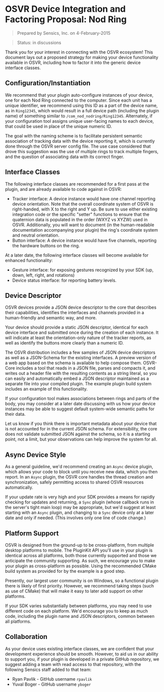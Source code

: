 # OSVR Device Integration and Factoring Proposal: Nod Ring

> Prepared by Sensics, Inc. on 4-February-2015

> Status: in discussions

Thank you for your interest in connecting with the OSVR ecosystem! This document lays out a proposed strategy for making your device functionality available in OSVR, including how to factor it into the generic device interface classes.


## Configuration/Instantiation
We recommend that your plugin auto-configure instances of your device, one for each Nod Ring connected to the computer. Since each unit has a unique identifier, we recommend using this ID as a part of the device name, as in `Ring12345`, which would result in a full device path (including the plugin name) of something similar to `/com_nod_nodring/Ring12345`. Alternately, if your configuration tool assigns unique user-facing names to each device, that could be used in place of the unique numeric ID.

The goal with the naming scheme is to facilitate persistent semantic association of tracking data with the device reporting it, which is currently done through the OSVR server config file. The use case considered that drove this suggestion was the use of multiple rings to track multiple fingers, and the question of associating data with its correct finger.

## Interface Classes
The following interface classes are recommended for a first pass at the plugin, and are already available to code against in OSVR:

- Tracker interface: A device instance would have one channel reporting device orientation. Note that the overall coordinate system of OSVR is right-handed, with X to the right and Y up. Be sure to use either existing integration code or the specific "setter" functions to ensure that the quaternion data is populated in the order (WXYZ vs XYZW) used in OSVR. Additionally, you will want to document (in the human-readable documentation accompanying your plugin) the ring's coordinate system and neutral orientation.
- Button interface: A device instance would have five channels, reporting the hardware buttons on the ring.

At a later date, the following interface classes will become available for enhanced functionality:

- Gesture interface: for exposing gestures recognized by your SDK (up, down, left, right, and rotations)
- Device status interface: for reporting battery levels.

## Device Descriptor
OSVR devices provide a JSON device descriptor to the core that describes their capabilities, identifies the interfaces and channels provided in a human-friendly and semantic way, and more.

Your device should provide a static JSON descriptor, identical for each device interface and submitted once during the creation of each instance. It will indicate at least the orientation-only nature of the tracker reports, as well as identify the buttons more clearly than a numeric ID.

The OSVR distribution includes a few samples of JSON device descriptors as well as a JSON-Schema for the existing interfaces. A preview version of a web app based on the schema is available to help compose them. OSVR-Core includes a tool that reads in a JSON file, parses and compacts it, and writes out a header file with the resulting contents as a string literal, so you can easily and automatically embed a JSON descriptor maintained as a separate file into your compiled plugin. The example plugin build system includes an example of this functionality.

If your configuration tool makes associations between rings and parts of the body, you may consider at a later date discussing with us how your device instances may be able to suggest default system-wide semantic paths for their data.

Let us know if you think there is important metadata about your device that is not accounted for in the current JSON schema. For extensibility, the core does not validate submitted JSON against the schema, so it is a starting point, not a limit, but your observations can help improve the system for all.

## Async Device Style
As a general guideline, we'd recommend creating an `Async` device plugin, which allows your code to block until you receive new data, which you then report. In an `Async` plugin, the OSVR core handles the thread creation and synchronization, safely permitting access to shared OSVR resources automatically.

If your update rate is very high and your SDK provides a means for rapidly checking for updates and returning, a `Sync` plugin (whose callback runs in the server's tight main loop) may be appropriate, but we'd suggest at least starting with an `Async` plugin, and changing to a `Sync` device only at a later date and only if needed. (This involves only one line of code change.)

## Platform Support
OSVR is designed from the ground-up to be cross-platform, from multiple desktop platforms to mobile. The PluginKit API you'll use in your plugin is identical across all platforms, both those currently supported and those we anticipate the community supporting. As such, we encourage you to make your plugin as cross-platform as possible. Using the recommended CMake build system as provided for by the example is a good step.

Presently, our largest user community is on Windows, so a functional plugin there is likely of first priority. However, we recommend taking steps (such as use of CMake) that will make it easy to later add support on other platforms.

If your SDK varies substantially between platforms, you may need to use different code on each platform. We'd encourage you to keep as much code, including the plugin name and JSON descriptors, common between all platforms.

## Collaboration
As your device uses existing interface classes, we are confident that your development experience should be smooth. However, to aid us in our ability to support you, if your plugin is developed in a private GitHub repository, we suggest adding a team with read access to that repository, with the following Sensics staff added to that team:

- Ryan Pavlik - GitHub username `rpavlik`
- Yuval Boger - GitHub username `yboger`